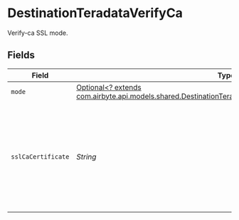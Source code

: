 # DestinationTeradataVerifyCa

Verify-ca SSL mode.


## Fields

| Field                                                                                                                                                                                                                                                                                          | Type                                                                                                                                                                                                                                                                                           | Required                                                                                                                                                                                                                                                                                       | Description                                                                                                                                                                                                                                                                                    |
| ---------------------------------------------------------------------------------------------------------------------------------------------------------------------------------------------------------------------------------------------------------------------------------------------- | ---------------------------------------------------------------------------------------------------------------------------------------------------------------------------------------------------------------------------------------------------------------------------------------------- | ---------------------------------------------------------------------------------------------------------------------------------------------------------------------------------------------------------------------------------------------------------------------------------------------- | ---------------------------------------------------------------------------------------------------------------------------------------------------------------------------------------------------------------------------------------------------------------------------------------------- |
| `mode`                                                                                                                                                                                                                                                                                         | [Optional<? extends com.airbyte.api.models.shared.DestinationTeradataSchemasSSLModeSSLModes5Mode>](../../models/shared/DestinationTeradataSchemasSSLModeSSLModes5Mode.md)                                                                                                                      | :heavy_minus_sign:                                                                                                                                                                                                                                                                             | N/A                                                                                                                                                                                                                                                                                            |
| `sslCaCertificate`                                                                                                                                                                                                                                                                             | *String*                                                                                                                                                                                                                                                                                       | :heavy_check_mark:                                                                                                                                                                                                                                                                             | Specifies the file name of a PEM file that contains Certificate Authority (CA) certificates for use with SSLMODE=verify-ca.<br/> See more information - <a href="https://teradata-docs.s3.amazonaws.com/doc/connectivity/jdbc/reference/current/jdbcug_chapter_2.html#URL_SSLCA"> in the docs</a>. |